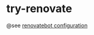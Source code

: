 # try-renovate

@see [renovatebot configuration](https://docs.renovatebot.com/configuration-options/)
